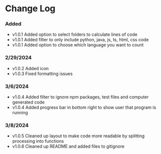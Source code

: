 # Change Log

### Added 

 - v1.0.1 Added option to select folders to calculate lines of code
 - v1.0.1 Added filter to only include python, java, js, ts, html, css code
 - v1.0.1 Added option to choose which language you want to count

### 2/29/2024

 - v1.0.2 Added icon 
 - v1.0.3 Fixed formatting issues
 

### 3/6/2024

 - v1.0.4 Added filter to ignore npm packages, test files and computer generated code
 - v1.0.4 Added progress bar in bottom right to show user that program is running 

### 3/8/2024

 - v1.0.5 Cleaned up layout to make code more readable by splitting processing into functions
 - v1.0.6 Cleaned up README and added files to gitignore

